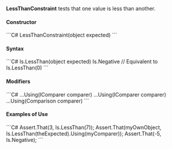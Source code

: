 **LessThanConstraint** tests that one value is less than another.

<h4>Constructor</h4>
```C#
LessThanConstraint(object expected)
```

<h4>Syntax</h4>
```C#
Is.LessThan(object expected)
Is.Negative // Equivalent to Is.LessThan(0)
```

<h4>Modifiers</h4>
```C#
...Using(IComparer comparer)
...Using<T>(IComparer<T> comparer)
...Using<T>(Comparison<T> comparer)
```

<h4>Examples of Use</h4>
```C#
Assert.That(3, Is.LessThan(7));
Assert.That(myOwnObject, 
    Is.LessThan(theExpected).Using(myComparer));
Assert.That(-5, Is.Negative);
```

